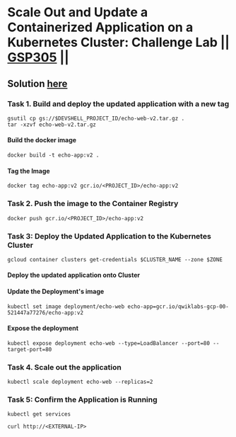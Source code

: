 # Scale Out and Update a Containerized Application on a Kubernetes Cluster: Challenge Lab || [GSP305](https://www.cloudskillsboost.google/focuses/1739?parent=catalog) ||

## Solution [here]()
### Task 1. Build and deploy the updated application with a new tag ###
```
gsutil cp gs://$DEVSHELL_PROJECT_ID/echo-web-v2.tar.gz .
tar -xzvf echo-web-v2.tar.gz
```
#### Build the docker image ####
```
docker build -t echo-app:v2 .
```
#### Tag the Image ####
```
docker tag echo-app:v2 gcr.io/<PROJECT_ID>/echo-app:v2
```
### Task 2. Push the image to the Container Registry ###
```
docker push gcr.io/<PROJECT_ID>/echo-app:v2
```
### Task 3: Deploy the Updated Application to the Kubernetes Cluster ###
```
gcloud container clusters get-credentials $CLUSTER_NAME --zone $ZONE
```
#### Deploy the updated application onto Cluster ####
#### Update the Deployment's image ####
```
kubectl set image deployment/echo-web echo-app=gcr.io/qwiklabs-gcp-00-521447a77276/echo-app:v2

```
#### Expose the deployment ####
```
kubectl expose deployment echo-web --type=LoadBalancer --port=80 --target-port=80
```
### Task 4. Scale out the application ###
```
kubectl scale deployment echo-web --replicas=2
```
### Task 5: Confirm the Application is Running ###
```
kubectl get services
```
```
curl http://<EXTERNAL-IP>
```


